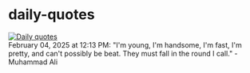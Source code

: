 # daily-quotes
[![Daily quotes](https://github.com/ceepu8/daily-quotes/actions/workflows/daily-quote.yml/badge.svg)](https://github.com/ceepu8/daily-quotes/actions/workflows/daily-quote.yml)<br/>
February 04, 2025 at 12:13 PM: "I'm young, I'm handsome, I'm fast, I'm pretty, and can't possibly be beat. They must fall in the round I call." - Muhammad Ali

